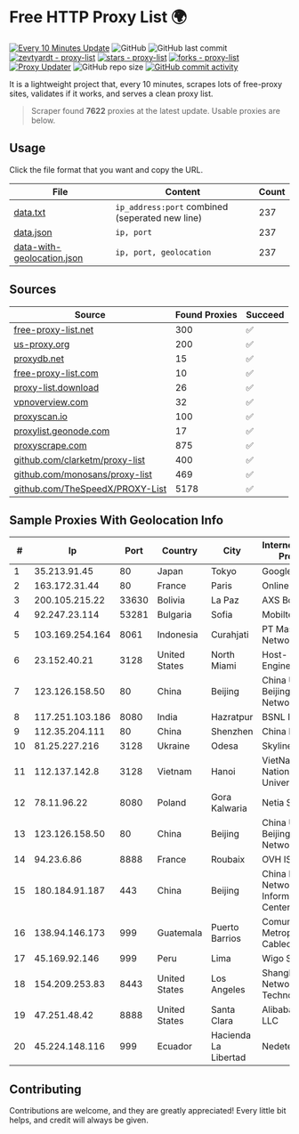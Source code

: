 
# Free HTTP Proxy List 🌍

[![Every 10 Minutes Update](https://github.com/mertguvencli/http-proxy-list/actions/workflows/main.yml/badge.svg?branch=main)](https://github.com/mertguvencli/http-proxy-list/actions/workflows/main.yml)
![GitHub](https://img.shields.io/github/license/mertguvencli/http-proxy-list)
![GitHub last commit](https://img.shields.io/github/last-commit/mertguvencli/http-proxy-list)
[![zevtyardt - proxy-list](https://img.shields.io/static/v1?label=zevtyardt&message=proxy-list&color=blue&logo=github)](https://github.com/zevtyardt/proxy-list "Go to GitHub repo")
[![stars - proxy-list](https://img.shields.io/github/stars/zevtyardt/proxy-list?style=social)](https://github.com/zevtyardt/proxy-list)
[![forks - proxy-list](https://img.shields.io/github/forks/zevtyardt/proxy-list?style=social)](https://github.com/zevtyardt/proxy-list)
[![Proxy Updater](https://github.com/zevtyardt/proxy-list/workflows/Proxy%20Updater/badge.svg)](https://github.com/zevtyardt/proxy-list/actions?query=workflow:"Proxy+Updater")
![GitHub repo size](https://img.shields.io/github/repo-size/zevtyardt/proxy-list)
[![GitHub commit activity](https://img.shields.io/github/commit-activity/m/zevtyardt/proxy-list?logo=commits)](https://github.com/zevtyardt/proxy-list/commits/main)

It is a lightweight project that, every 10 minutes, scrapes lots of free-proxy sites, validates if it works, and serves a clean proxy list.

> Scraper found **7622** proxies at the latest update. Usable proxies are below.

## Usage

Click the file format that you want and copy the URL.

|File|Content|Count|
|----|-------|-----|
|[data.txt](https://raw.githubusercontent.com/mertguvencli/http-proxy-list/main/proxy-list/data.txt)|`ip_address:port` combined (seperated new line)|237|
|[data.json](https://raw.githubusercontent.com/mertguvencli/http-proxy-list/main/proxy-list/data.json)|`ip, port`|237|
|[data-with-geolocation.json](https://raw.githubusercontent.com/mertguvencli/http-proxy-list/main/proxy-list/data-with-geolocation.json)|`ip, port, geolocation`|237|

## Sources

|Source|Found Proxies|Succeed|
|------|-------------|-------|
|[free-proxy-list.net](https://free-proxy-list.net)|300|✅|
|[us-proxy.org](https://www.us-proxy.org)|200|✅|
|[proxydb.net](http://proxydb.net)|15|✅|
|[free-proxy-list.com](https://free-proxy-list.com/?page=&port=&type%5B%5D=http&type%5B%5D=https&up_time=0&search=Search)|10|✅|
|[proxy-list.download](https://www.proxy-list.download/HTTP)|26|✅|
|[vpnoverview.com](https://vpnoverview.com/privacy/anonymous-browsing/free-proxy-servers)|32|✅|
|[proxyscan.io](https://www.proxyscan.io)|100|✅|
|[proxylist.geonode.com](https://proxylist.geonode.com/api/proxy-list?limit=300&page=1&sort_by=lastChecked&sort_type=desc&protocols=http,https)|17|✅|
|[proxyscrape.com](https://api.proxyscrape.com/v2/?request=displayproxies&protocol=http&timeout=10000&country=all&ssl=all&anonymity=all)|875|✅|
|[github.com/clarketm/proxy-list](https://raw.githubusercontent.com/clarketm/proxy-list/master/proxy-list-raw.txt)|400|✅|
|[github.com/monosans/proxy-list](https://raw.githubusercontent.com/monosans/proxy-list/main/proxies/http.txt)|469|✅|
|[github.com/TheSpeedX/PROXY-List](https://raw.githubusercontent.com/TheSpeedX/PROXY-List/master/http.txt)|5178|✅|


## Sample Proxies With Geolocation Info

|#|Ip|Port|Country|City|Internet Service Provider|
|-|--|----|-------|----|-------------------------|
|1|35.213.91.45|80|Japan|Tokyo|Google LLC|
|2|163.172.31.44|80|France|Paris|Online S.A.S.|
|3|200.105.215.22|33630|Bolivia|La Paz|AXS Bolivia S. A.|
|4|92.247.23.114|53281|Bulgaria|Sofia|Mobiltel EAD|
|5|103.169.254.164|8061|Indonesia|Curahjati|PT Master Star Network|
|6|23.152.40.21|3128|United States|North Miami|Host-Engine.com|
|7|123.126.158.50|80|China|Beijing|China Unicom Beijing Province Network|
|8|117.251.103.186|8080|India|Hazratpur|BSNL Internet|
|9|112.35.204.111|80|China|Shenzhen|China Mobile|
|10|81.25.227.216|3128|Ukraine|Odesa|Skyline ISP|
|11|112.137.142.8|3128|Vietnam|Hanoi|VietNam National University|
|12|78.11.96.22|8080|Poland|Gora Kalwaria|Netia SA|
|13|123.126.158.50|80|China|Beijing|China Unicom Beijing Province Network|
|14|94.23.6.86|8888|France|Roubaix|OVH ISP|
|15|180.184.91.187|443|China|Beijing|China Internet Network Information Center|
|16|138.94.146.173|999|Guatemala|Puerto Barrios|Comunicaciones Metropolitanas Cablecolor|
|17|45.169.92.146|999|Peru|Lima|Wigo S.A.|
|18|154.209.253.83|8443|United States|Los Angeles|Shanghai Ruisu Network Technology|
|19|47.251.48.42|8888|United States|Santa Clara|Alibaba.com LLC|
|20|45.224.148.116|999|Ecuador|Hacienda La Libertad|Nedetel S.A.|



## Contributing

Contributions are welcome, and they are greatly appreciated! Every
little bit helps, and credit will always be given.


